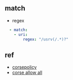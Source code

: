 
## match
+ regex
```yaml
  - match:
    - uri:
        regex: "/usrv(/.*)?"
```

## ref

+ [corsepolicy](https://istio.io/latest/docs/reference/config/networking/virtual-service/#CorsPolicy)
+ [corse allow all](https://discuss.istio.io/t/setting-access-control-allow-origin/6392)